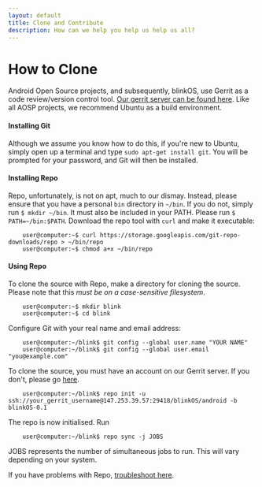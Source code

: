 ```yaml
---
layout: default
title: Clone and Contribute  
description: How can we help you help us help us all?
---
```

# How to Clone

Android Open Source projects, and subsequently, blinkOS, use Gerrit as a code review/version control tool.
[Our gerrit server can be found here](147.253.39.57).
Like all AOSP projects, we recommend Ubuntu as a build environment.
#### Installing Git

Although we assume you know how to do this, if you're new to Ubuntu, simply open up a terminal and type
`sudo apt-get install git`.
You will be prompted for your password, and Git will then be installed.

#### Installing Repo

Repo, unfortunately, is not on apt, much to our dismay. Instead, please ensure that you have a personal
`bin` directory in `~/bin`. If you do not, simply run `$ mkdir ~/bin`.
It must also be included in your PATH. Please run `$ PATH=~/bin:$PATH`.
Download the repo tool with `curl` and make it executable:
```console
    user@computer:~$ curl https://storage.googleapis.com/git-repo-downloads/repo > ~/bin/repo
    user@computer:~$ chmod a+x ~/bin/repo
```

#### Using Repo

To clone the source with Repo, make a directory for cloning the source. Please note
that this *must be on a case-sensitive filesystem*.
```console
    user@computer:~$ mkdir blink
    user@computer:~$ cd blink
```
Configure Git with your real name and email address:
```console
    user@computer:~/blink$ git config --global user.name "YOUR NAME"
    user@computer:~/blink$ git config --global user.email "you@example.com"
```

To clone the source, you must have an account on our Gerrit server. If you don't, please
go [here](147.253.39.57:8080).
```console
    user@computer:~/blink$ repo init -u ssh://your_gerrit_username@147.253.39.57:29418/blinkOS/android -b blinkOS-0.1
```
The repo is now initialised. Run
```console
    user@computer:~/blink$ repo sync -j JOBS
```
JOBS represents the number of simultaneous jobs to run. This will vary depending on your system.

If you have problems with Repo, [troubleshoot here](https://source.android.com/setup/build/downloading).
